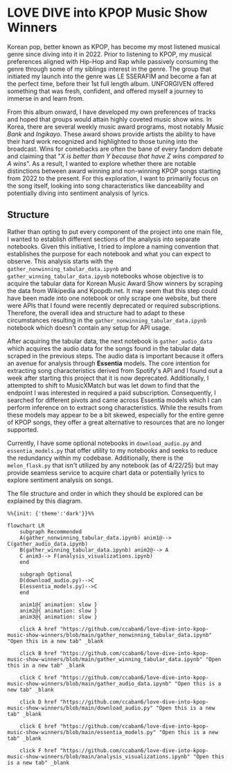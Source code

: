 # LOVE DIVE into KPOP Music Show Winners

Korean pop, better known as KPOP, has become my most listened musical genre since diving into it in 2022. Prior to listening to KPOP, my musical preferences aligned with Hip-Hop and Rap while passively consuming the genre through some of my siblings interest in the genre. The group that initiated my launch into the genre was LE SSERAFIM and become a fan at the perfect time, before their 1st full length album. UNFORGIVEN offered something that was fresh, confident, and offered myself a journey to immerse in and learn from. 

From this album onward, I have developed my own preferences of tracks and hoped that groups would attain highly coveted music show wins. In Korea, there are several weekly music award programs, most notably *Music Bank* and *Ingikayo*. These award shows provide artists the ability to have their hard work recognized and highlighted to those tuning into the broadcast. Wins for comebacks are often the bane of every fandom debate and claiming that "*X is better than Y because that have Z wins compared to A wins*". As a result, I wanted to explore whether there are notable distinctions between award winning and non-winning KPOP songs starting from 2022 to the present. For this exploration, I want to primarily focus on the song itself, looking into song characteristics like danceability and potentially diving into sentiment analysis of lyrics.

## Structure

Rather than opting to put every component of the project into one main file, I wanted to establish different sections of the analysis into separate notebooks. Given this initiative, I tried to implore a naming convention that establishes the purpose for each notebook and what you can expect to observe. This analysis starts with the `gather_nonwinning_tabular_data.ipynb` and `gather_winning_tabular_data.ipynb` notebooks whose objective is to acquire the tabular data for Korean Music Award Show winners by scraping the data from Wikipedia and Kpopdb.net. It may seem that this step could have been made into one notebook or only scrape one website, but there were APIs that I found were recently deprecated or required subscriptions. Therefore, the overall idea and structure had to adapt to these circumstances resulting in the `gather_nonwinning_tabular_data.ipynb` notebook which doesn't contain any setup for API usage. 

After acquiring the tabular data, the next notebook is `gather_audio_data` which acquires the audio data for the songs found in the tabular data scraped in the previous steps. The audio data is important because it offers an avenue for analysis through **Essentia** models. The core intention for extracting song characteristics derived from Spotify's API and I found out a week after starting this project that it is now deprecated. Additionally, I attempted to shift to MusicXMatch but was let down to find that the endpoint I was interested in required a paid subscription. Consequently, I searched for different pivots and came across Essentia models which I can perform inference on to extract song characteristics. While the results from these models may appear to be a bit skewed, especially for the entire genre of KPOP songs, they offer a great alternative to resources that are no longer supported.

Currently, I have some optional notebooks in `download_audio.py` and `essentia_models.py` that offer utility to my notebooks and seeks to reduce the redundancy within my codebase. Additionally, there is the `melon_flask.py` that isn't utilized by any notebook (as of 4/22/25) but may provide seamless service to acquire chart data or potentially lyrics to explore sentiment analysis on songs.

The file structure and order in which they should be explored can be explained by this diagram.

```mermaid
%%{init: {'theme':'dark'}}%%

flowchart LR
    subgraph Recommended
    A(gather_nonwinning_tabular_data.ipynb) anim1@--> C(gather_audio_data.ipynb)
    B(gather_winning_tabular_data.ipynb) anim2@--> A
    C anim3--> F(analysis_visualizations.ipynb) 
    end

    subgraph Optional
    D(download_audio.py)-->C
    E(essentia_models.py)-->C
    end

    anim1@{ animation: slow }
    anim2@{ animation: slow }
    anim3@{ animation: slow }

    click A href "https://github.com/ccaban6/love-dive-into-kpop-music-show-winners/blob/main/gather_nonwinning_tabular_data.ipynb" "Open this in a new tab" _blank
    
    click B href "https://github.com/ccaban6/love-dive-into-kpop-music-show-winners/blob/main/gather_winning_tabular_data.ipynb" "Open this in a new tab" _blank

    click C href "https://github.com/ccaban6/love-dive-into-kpop-music-show-winners/blob/main/gather_audio_data.ipynb" "Open this is a new tab" _blank

    click D href "https://github.com/ccaban6/love-dive-into-kpop-music-show-winners/blob/main/download_audio.py" "Open this is a new tab" _blank

    click E href "https://github.com/ccaban6/love-dive-into-kpop-music-show-winners/blob/main/essentia_models.py" "Open this is a new tab" _blank

    click F href "https://github.com/ccaban6/love-dive-into-kpop-music-show-winners/blob/main/analysis_visualizations.ipynb" "Open this is a new tab" _blank
```